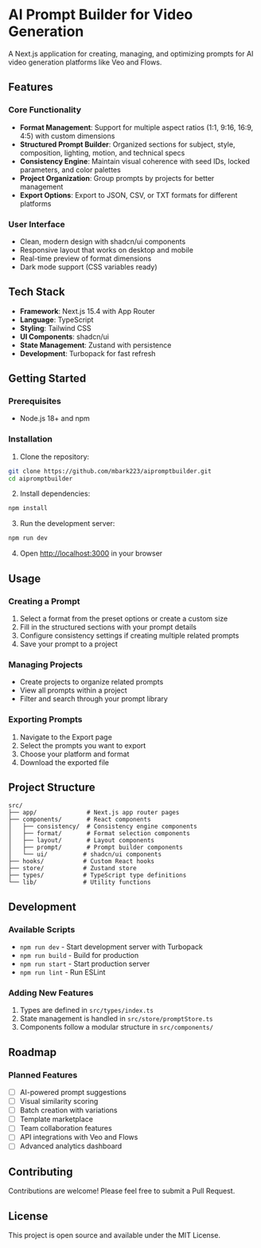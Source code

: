 # AI Prompt Builder for Video Generation

A Next.js application for creating, managing, and optimizing prompts for AI video generation platforms like Veo and Flows.

## Features

### Core Functionality
- **Format Management**: Support for multiple aspect ratios (1:1, 9:16, 16:9, 4:5) with custom dimensions
- **Structured Prompt Builder**: Organized sections for subject, style, composition, lighting, motion, and technical specs
- **Consistency Engine**: Maintain visual coherence with seed IDs, locked parameters, and color palettes
- **Project Organization**: Group prompts by projects for better management
- **Export Options**: Export to JSON, CSV, or TXT formats for different platforms

### User Interface
- Clean, modern design with shadcn/ui components
- Responsive layout that works on desktop and mobile
- Real-time preview of format dimensions
- Dark mode support (CSS variables ready)

## Tech Stack

- **Framework**: Next.js 15.4 with App Router
- **Language**: TypeScript
- **Styling**: Tailwind CSS
- **UI Components**: shadcn/ui
- **State Management**: Zustand with persistence
- **Development**: Turbopack for fast refresh

## Getting Started

### Prerequisites
- Node.js 18+ and npm

### Installation

1. Clone the repository:
```bash
git clone https://github.com/mbark223/aipromptbuilder.git
cd aipromptbuilder
```

2. Install dependencies:
```bash
npm install
```

3. Run the development server:
```bash
npm run dev
```

4. Open [http://localhost:3000](http://localhost:3000) in your browser

## Usage

### Creating a Prompt
1. Select a format from the preset options or create a custom size
2. Fill in the structured sections with your prompt details
3. Configure consistency settings if creating multiple related prompts
4. Save your prompt to a project

### Managing Projects
- Create projects to organize related prompts
- View all prompts within a project
- Filter and search through your prompt library

### Exporting Prompts
1. Navigate to the Export page
2. Select the prompts you want to export
3. Choose your platform and format
4. Download the exported file

## Project Structure

```
src/
├── app/              # Next.js app router pages
├── components/       # React components
│   ├── consistency/  # Consistency engine components
│   ├── format/       # Format selection components
│   ├── layout/       # Layout components
│   ├── prompt/       # Prompt builder components
│   └── ui/          # shadcn/ui components
├── hooks/           # Custom React hooks
├── store/           # Zustand store
├── types/           # TypeScript type definitions
└── lib/             # Utility functions
```

## Development

### Available Scripts
- `npm run dev` - Start development server with Turbopack
- `npm run build` - Build for production
- `npm run start` - Start production server
- `npm run lint` - Run ESLint

### Adding New Features
1. Types are defined in `src/types/index.ts`
2. State management is handled in `src/store/promptStore.ts`
3. Components follow a modular structure in `src/components/`

## Roadmap

### Planned Features
- [ ] AI-powered prompt suggestions
- [ ] Visual similarity scoring
- [ ] Batch creation with variations
- [ ] Template marketplace
- [ ] Team collaboration features
- [ ] API integrations with Veo and Flows
- [ ] Advanced analytics dashboard

## Contributing

Contributions are welcome! Please feel free to submit a Pull Request.

## License

This project is open source and available under the MIT License.
